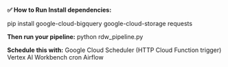 **✅ How to Run
Install dependencies:**

pip install google-cloud-bigquery google-cloud-storage requests

**Then run your pipeline:**
python rdw_pipeline.py

**Schedule this with:**
Google Cloud Scheduler (HTTP Cloud Function trigger)
Vertex AI Workbench cron
Airflow
